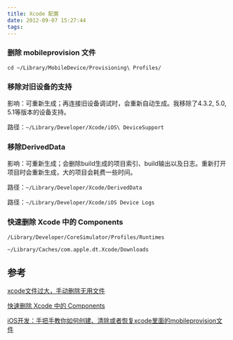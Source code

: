 ```yaml
---
title: Xcode 配置
date: 2012-09-07 15:27:44
tags:
---
```


### 删除 mobileprovision 文件

```
cd ~/Library/MobileDevice/Provisioning\ Profiles/
```



### 移除对旧设备的支持

影响：可重新生成；再连接旧设备调试时，会重新自动生成。我移除了4.3.2, 5.0, 5.1等版本的设备支持。

路径：`~/Library/Developer/Xcode/iOS\ DeviceSupport`



### 移除DerivedData

影响：可重新生成；会删除build生成的项目索引、build输出以及日志。重新打开项目时会重新生成，大的项目会耗费一些时间。

路径：`~/Library/Developer/Xcode/DerivedData`

路径：`~/Library/Developer/Xcode/iOS Device Logs`



### 快速删除 Xcode 中的 Components

```
/Library/Developer/CoreSimulator/Profiles/Runtimes
```

```
~/Library/Caches/com.apple.dt.Xcode/Downloads
```



## 参考

[xcode文件过大，手动删除无用文件](https://blog.csdn.net/a787188834/article/details/78813030)

[快速删除 Xcode 中的 Components](https://fang2hou.com/development/remove-xcode-components/)

[iOS开发：手把手教你如何创建、清除或者恢复xcode里面的mobileprovision文件](https://blog.csdn.net/cc1991_/article/details/62043647)